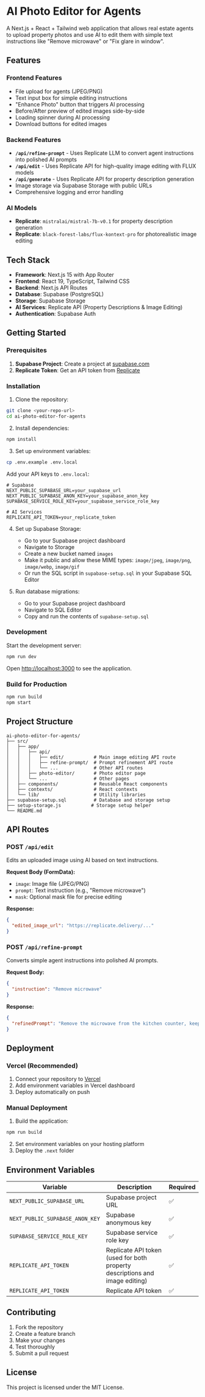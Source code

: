 # AI Photo Editor for Agents

A Next.js + React + Tailwind web application that allows real estate agents to upload property photos and use AI to edit them with simple text instructions like "Remove microwave" or "Fix glare in window".

## Features

### Frontend Features
- File upload for agents (JPEG/PNG)
- Text input box for simple editing instructions
- "Enhance Photo" button that triggers AI processing
- Before/After preview of edited images side-by-side
- Loading spinner during AI processing
- Download buttons for edited images

### Backend Features
- **`/api/refine-prompt`** - Uses Replicate LLM to convert agent instructions into polished AI prompts
- **`/api/edit`** - Uses Replicate API for high-quality image editing with FLUX models
- **`/api/generate`** - Uses Replicate API for property description generation
- Image storage via Supabase Storage with public URLs
- Comprehensive logging and error handling

### AI Models
- **Replicate**: `mistralai/mistral-7b-v0.1` for property description generation
- **Replicate**: `black-forest-labs/flux-kontext-pro` for photorealistic image editing

## Tech Stack

- **Framework**: Next.js 15 with App Router
- **Frontend**: React 19, TypeScript, Tailwind CSS
- **Backend**: Next.js API Routes
- **Database**: Supabase (PostgreSQL)
- **Storage**: Supabase Storage
- **AI Services**: Replicate API (Property Descriptions & Image Editing)
- **Authentication**: Supabase Auth

## Getting Started

### Prerequisites

1. **Supabase Project**: Create a project at [supabase.com](https://supabase.com)
2. **Replicate Token**: Get an API token from [Replicate](https://replicate.com/account/api-tokens)

### Installation

1. Clone the repository:
```bash
git clone <your-repo-url>
cd ai-photo-editor-for-agents
```

2. Install dependencies:
```bash
npm install
```

3. Set up environment variables:
```bash
cp .env.example .env.local
```

Add your API keys to `.env.local`:
```env
# Supabase
NEXT_PUBLIC_SUPABASE_URL=your_supabase_url
NEXT_PUBLIC_SUPABASE_ANON_KEY=your_supabase_anon_key
SUPABASE_SERVICE_ROLE_KEY=your_supabase_service_role_key

# AI Services
REPLICATE_API_TOKEN=your_replicate_token
```

4. Set up Supabase Storage:
   - Go to your Supabase project dashboard
   - Navigate to Storage
   - Create a new bucket named `images`
   - Make it public and allow these MIME types: `image/jpeg`, `image/png`, `image/webp`, `image/gif`
   - Or run the SQL script in `supabase-setup.sql` in your Supabase SQL Editor

5. Run database migrations:
   - Go to your Supabase project dashboard
   - Navigate to SQL Editor
   - Copy and run the contents of `supabase-setup.sql`

### Development

Start the development server:
```bash
npm run dev
```

Open [http://localhost:3000](http://localhost:3000) to see the application.

### Build for Production

```bash
npm run build
npm start
```

## Project Structure

```
ai-photo-editor-for-agents/
├── src/
│   ├── app/
│   │   ├── api/
│   │   │   ├── edit/           # Main image editing API route
│   │   │   ├── refine-prompt/  # Prompt refinement API route
│   │   │   └── ...             # Other API routes
│   │   ├── photo-editor/       # Photo editor page
│   │   └── ...                 # Other pages
│   ├── components/             # Reusable React components
│   ├── contexts/               # React contexts
│   └── lib/                    # Utility libraries
├── supabase-setup.sql          # Database and storage setup
├── setup-storage.js           # Storage setup helper
└── README.md
```

## API Routes

### POST `/api/edit`
Edits an uploaded image using AI based on text instructions.

**Request Body (FormData):**
- `image`: Image file (JPEG/PNG)
- `prompt`: Text instruction (e.g., "Remove microwave")
- `mask`: Optional mask file for precise editing

**Response:**
```json
{
  "edited_image_url": "https://replicate.delivery/..."
}
```

### POST `/api/refine-prompt`
Converts simple agent instructions into polished AI prompts.

**Request Body:**
```json
{
  "instruction": "Remove microwave"
}
```

**Response:**
```json
{
  "refinedPrompt": "Remove the microwave from the kitchen counter, keeping all other elements exactly the same..."
}
```

## Deployment

### Vercel (Recommended)

1. Connect your repository to [Vercel](https://vercel.com)
2. Add environment variables in Vercel dashboard
3. Deploy automatically on push

### Manual Deployment

1. Build the application:
```bash
npm run build
```

2. Set environment variables on your hosting platform
3. Deploy the `.next` folder

## Environment Variables

| Variable | Description | Required |
|----------|-------------|----------|
| `NEXT_PUBLIC_SUPABASE_URL` | Supabase project URL | ✅ |
| `NEXT_PUBLIC_SUPABASE_ANON_KEY` | Supabase anonymous key | ✅ |
| `SUPABASE_SERVICE_ROLE_KEY` | Supabase service role key | ✅ |
| `REPLICATE_API_TOKEN` | Replicate API token (used for both property descriptions and image editing) | ✅ |
| `REPLICATE_API_TOKEN` | Replicate API token | ✅ |

## Contributing

1. Fork the repository
2. Create a feature branch
3. Make your changes
4. Test thoroughly
5. Submit a pull request

## License

This project is licensed under the MIT License.
